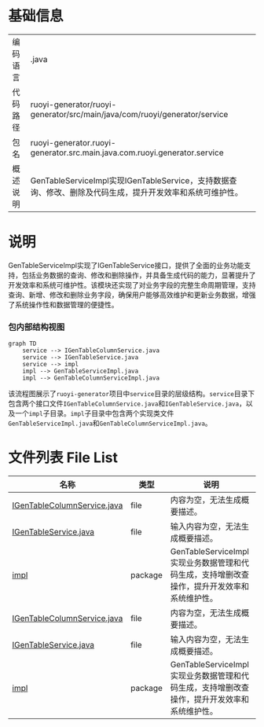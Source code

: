 # 基础信息

|      |      |
|------|------|
| 编码语言 | .java |
| 代码路径 | ruoyi-generator/ruoyi-generator/src/main/java/com/ruoyi/generator/service |
| 包名 | ruoyi-generator.ruoyi-generator.src.main.java.com.ruoyi.generator.service |
| 概述说明 | GenTableServiceImpl实现IGenTableService，支持数据查询、修改、删除及代码生成，提升开发效率和系统可维护性。 |

# 说明

GenTableServiceImpl实现了IGenTableService接口，提供了全面的业务功能支持，包括业务数据的查询、修改和删除操作，并具备生成代码的能力，显著提升了开发效率和系统可维护性。该模块还实现了对业务字段的完整生命周期管理，支持查询、新增、修改和删除业务字段，确保用户能够高效维护和更新业务数据，增强了系统操作性和数据管理的便捷性。


### 包内部结构视图

```mermaid
graph TD
    service --> IGenTableColumnService.java
    service --> IGenTableService.java
    service --> impl
    impl --> GenTableServiceImpl.java
    impl --> GenTableColumnServiceImpl.java
```

该流程图展示了`ruoyi-generator`项目中`service`目录的层级结构。`service`目录下包含两个接口文件`IGenTableColumnService.java`和`IGenTableService.java`，以及一个`impl`子目录。`impl`子目录中包含两个实现类文件`GenTableServiceImpl.java`和`GenTableColumnServiceImpl.java`。

# 文件列表 File List

| 名称   | 类型  | 说明 |
|-------|------|-------------|
| [IGenTableColumnService.java](IGenTableColumnService.md) | file | 内容为空，无法生成概要描述。 |
| [IGenTableService.java](IGenTableService.md) | file | 输入内容为空，无法生成概要描述。 |
| [impl](impl/_module.md) | package | GenTableServiceImpl实现业务数据管理和代码生成，支持增删改查操作，提升开发效率和系统维护性。 |
| [IGenTableColumnService.java](IGenTableColumnService.md) | file | 内容为空，无法生成概要描述。 |
| [IGenTableService.java](IGenTableService.md) | file | 输入内容为空，无法生成概要描述。 |
| [impl](impl/_module.md) | package | GenTableServiceImpl实现业务数据管理和代码生成，支持增删改查操作，提升开发效率和系统维护性。 |


